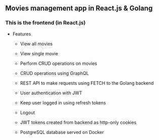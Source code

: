 ## Movies management app in React.js & Golang

### This is the frontend (in React.js)

* Features

    * View all movies

    * View single movie

    * Perform CRUD operations on movies

    * CRUD operations using GraphQL

    * REST API to make requests using FETCH to the Golang backend

    * User authentication with JWT

    * Keep user logged in using refresh tokens

    * Logout 

    * JWT tokens created from backend as http-only cookies

    * PostgreSQL database served on Docker
